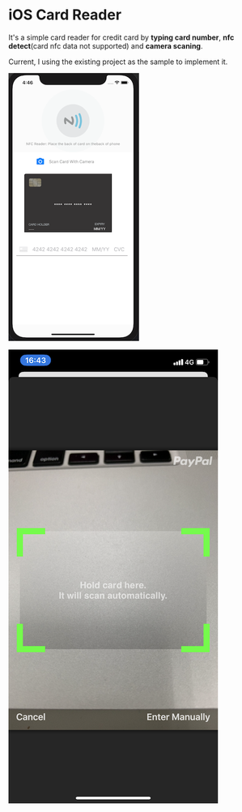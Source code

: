 **iOS Card Reader**
==========================

It's a simple card reader for credit card by **typing card number**, **nfc detect**(card nfc data not supported) and **camera scaning**.

Current, I using the existing project as the sample to implement it.

![image](https://github.com/YomiRY/iOS_Card_Reader/blob/master/images/card_reader_screen_shot_1.png)

![image](https://github.com/YomiRY/iOS_Card_Reader/blob/master/images/card_reader_screen_shot_2.png)